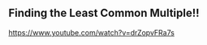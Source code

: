 ## Finding the Least Common Multiple!!

https://www.youtube.com/watch?v=drZopvFRa7s




















